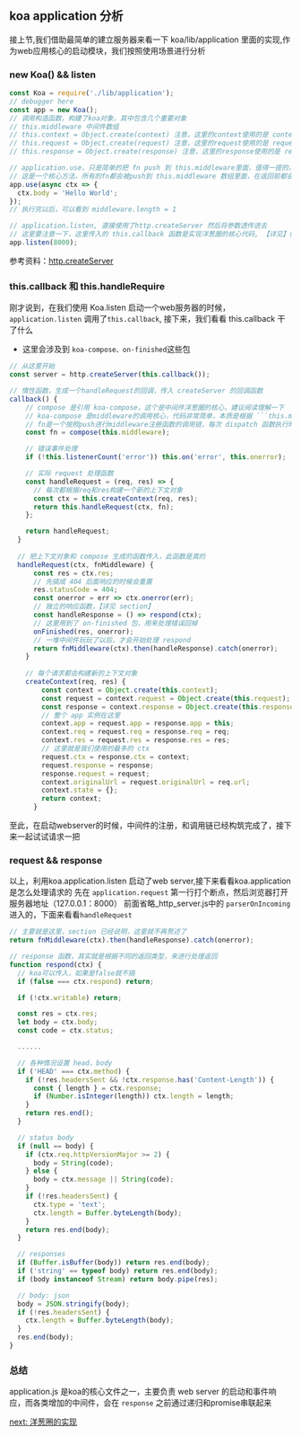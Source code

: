 ## koa application 分析
接上节,我们借助最简单的建立服务器来看一下 koa/lib/application 里面的实现,作为web应用核心的启动模块，我们按照使用场景进行分析

### new Koa() && listen
```javascript 1.8
const Koa = require('./lib/application');
// debugger here
const app = new Koa();
// 调用构造函数，构建了koa对象，其中包含几个重要对象
// this.middleware 中间件数组
// this.context = Object.create(context) 注意，这里的context使用的是 context.js 返回的对象
// this.request = Object.create(request) 注意，这里的request使用的是 request.js 返回的对象
// this.response = Object.create(response) 注意，这里的response使用的是 response.js 返回的对象

// application.use，只是简单的把 fn push 到 this.middleware里面，值得一提的，这里有一个 convert函数，用于兼容 Generator 的写法
// 这是一个核心方法，所有的fn都会被push到 this.middleware 数组里面，在返回前都会调用
app.use(async ctx => {
  ctx.body = 'Hello World';
});
// 执行完以后，可以看到 middleware.length = 1

// application.listen, 直接使用了http.createServer 然后将参数透传进去
// 这里要注意一下，这里传入的 this.callback 函数是实现洋葱圈的核心代码, 【详见】setion2
app.listen(8000);
```
参考资料：[http.createServer](http://nodejs.cn/api/http.html#http_http_createserver_options_requestlistener)

### this.callback 和 this.handleRequire
刚才说到，在我们使用 Koa.listen 启动一个web服务器的时候，```application.listen``` 调用了```this.callback```,
接下来，我们看看 this.callback 干了什么
* 这里会涉及到 ```koa-compose、on-finished```这些包
```javascript 1.8
// 从这里开始
const server = http.createServer(this.callback());

// 惰性函数，生成一个handleRequest的回调，传入 createServer 的回调函数
callback() {
    // compose 是引用 koa-compose，这个是中间件洋葱圈的核心，建议阅读理解一下
    // koa-compose 是middleware的调用核心，代码非常简单，本质是根据 ```this.middleware``` 依照array push顺序进行递归调用，这里包装了promise保证异步
    // fn是一个按照push进行middleware注册函数的调用链，每次 dispatch 函数执行时通过 next 来实现俄罗斯套娃，所以这里注册 middleware 的顺序很重要
    const fn = compose(this.middleware);

    // 错误事件处理
    if (!this.listenerCount('error')) this.on('error', this.onerror);

    // 实际 request 处理函数
    const handleRequest = (req, res) => {
      // 每次都根据req和res构建一个新的上下文对象 
      const ctx = this.createContext(req, res);
      return this.handleRequest(ctx, fn);
    };

    return handleRequest;
  }
  
  // 把上下文对象和 compose 生成的函数传入，此函数是真的
  handleRequest(ctx, fnMiddleware) {
      const res = ctx.res;
      // 先搞成 404 后面响应的时候会重置
      res.statusCode = 404;
      const onerror = err => ctx.onerror(err);
      // 独立的响应函数，【详见 section】
      const handleResponse = () => respond(ctx);
      // 这里用到了 on-finished 包，用来处理错误回掉
      onFinished(res, onerror);
      // 一堆中间件玩玩了以后，才会开始处理 respond
      return fnMiddleware(ctx).then(handleResponse).catch(onerror);
    }
    
    // 每个请求都会构建新的上下文对象
    createContext(req, res) {
        const context = Object.create(this.context);
        const request = context.request = Object.create(this.request);
        const response = context.response = Object.create(this.response);
        // 整个 app 实例在这里
        context.app = request.app = response.app = this;
        context.req = request.req = response.req = req;
        context.res = request.res = response.res = res;
        // 这里就是我们使用的最多的 ctx
        request.ctx = response.ctx = context;
        request.response = response;
        response.request = request;
        context.originalUrl = request.originalUrl = req.url;
        context.state = {};
        return context;
      }
```
至此，在启动webserver的时候，中间件的注册，和调用链已经构筑完成了，接下来一起试试请求一把

### request && response
以上，利用koa.application.listen 启动了web server,接下来看看koa.application是怎么处理请求的
先在 ```application.request``` 第一行打个断点，然后浏览器打开 服务器地址（127.0.0.1：8000）
前面省略_http_server.js中的 ```parserOnIncoming``` 进入的，下面来看看```handleRequest```

```javascript 1.8
// 主要就是这里，section 已经说明，这里就不再赘述了
return fnMiddleware(ctx).then(handleResponse).catch(onerror);

// response 函数，其实就是根据不同的返回类型，来进行处理返回
function respond(ctx) {
  // koa可以传入，如果是false就不搞
  if (false === ctx.respond) return;

  if (!ctx.writable) return;

  const res = ctx.res;
  let body = ctx.body;
  const code = ctx.status;

  ......

  // 各种情况设置 head，body
  if ('HEAD' === ctx.method) {
    if (!res.headersSent && !ctx.response.has('Content-Length')) {
      const { length } = ctx.response;
      if (Number.isInteger(length)) ctx.length = length;
    }
    return res.end();
  }

  // status body
  if (null == body) {
    if (ctx.req.httpVersionMajor >= 2) {
      body = String(code);
    } else {
      body = ctx.message || String(code);
    }
    if (!res.headersSent) {
      ctx.type = 'text';
      ctx.length = Buffer.byteLength(body);
    }
    return res.end(body);
  }

  // responses
  if (Buffer.isBuffer(body)) return res.end(body);
  if ('string' == typeof body) return res.end(body);
  if (body instanceof Stream) return body.pipe(res);

  // body: json
  body = JSON.stringify(body);
  if (!res.headersSent) {
    ctx.length = Buffer.byteLength(body);
  }
  res.end(body);
}

```

### 总结
application.js 是koa的核心文件之一，主要负责 web server 的启动和事件响应，而各类增加的中间件，会在 ```response``` 之前通过递归和promise串联起来

[next: 洋葱圈的实现](./compose.md)

